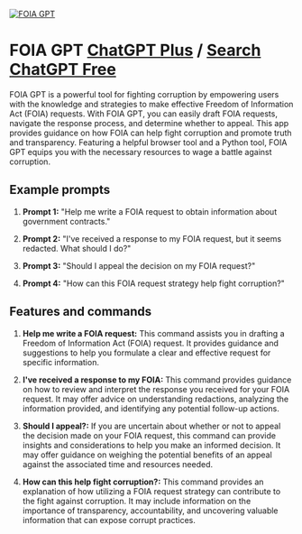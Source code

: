 
[![FOIA GPT](https://files.oaiusercontent.com/file-ky8hqUCSYe21BYaamm6crPfh?se=2123-10-17T19%3A41%3A06Z&sp=r&sv=2021-08-06&sr=b&rscc=max-age%3D31536000%2C%20immutable&rscd=attachment%3B%20filename%3D53816aab-bd1e-4b87-bd92-a56a189ed2ce.png&sig=qQ542jjHLqRMpbS4gglljt2rtIDj%2BJNMVYoxlaCP4gI%3D)](https://chat.openai.com/g/g-IlhXHXNBh-foia-gpt)

# FOIA GPT [ChatGPT Plus](https://chat.openai.com/g/g-IlhXHXNBh-foia-gpt) / [Search ChatGPT Free](https://gptcall.net/index.html#/?search=FOIA%20GPT)

FOIA GPT is a powerful tool for fighting corruption by empowering users with the knowledge and strategies to make effective Freedom of Information Act (FOIA) requests. With FOIA GPT, you can easily draft FOIA requests, navigate the response process, and determine whether to appeal. This app provides guidance on how FOIA can help fight corruption and promote truth and transparency. Featuring a helpful browser tool and a Python tool, FOIA GPT equips you with the necessary resources to wage a battle against corruption.

## Example prompts

1. **Prompt 1:** "Help me write a FOIA request to obtain information about government contracts."

2. **Prompt 2:** "I've received a response to my FOIA request, but it seems redacted. What should I do?"

3. **Prompt 3:** "Should I appeal the decision on my FOIA request?"

4. **Prompt 4:** "How can this FOIA request strategy help fight corruption?"

## Features and commands

1. **Help me write a FOIA request:** This command assists you in drafting a Freedom of Information Act (FOIA) request. It provides guidance and suggestions to help you formulate a clear and effective request for specific information.

2. **I've received a response to my FOIA:** This command provides guidance on how to review and interpret the response you received for your FOIA request. It may offer advice on understanding redactions, analyzing the information provided, and identifying any potential follow-up actions.

3. **Should I appeal?:** If you are uncertain about whether or not to appeal the decision made on your FOIA request, this command can provide insights and considerations to help you make an informed decision. It may offer guidance on weighing the potential benefits of an appeal against the associated time and resources needed.

4. **How can this help fight corruption?:** This command provides an explanation of how utilizing a FOIA request strategy can contribute to the fight against corruption. It may include information on the importance of transparency, accountability, and uncovering valuable information that can expose corrupt practices.



